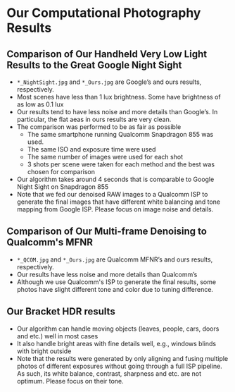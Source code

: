 # Our Computational Photography Results

## Comparison of Our Handheld Very Low Light Results to the Great Google Night Sight

-	`*_NightSight.jpg` and `*_Ours.jpg` are Google’s and ours results, respectively. 
-	Most scenes have less than 1 lux brightness. Some have brightness of as low as 0.1 lux
- Our results tend to have less noise and more details than Google’s. In particular, the flat aeas in ours results are very clean.
- The comparison was performed to be as fair as possible
  - The same smartphone running Qualcomm Snapdragon 855 was used.
  - The same ISO and exposure time were used
  - The same number of images were used for each shot
  - 3 shots per scene were taken for each method and the best was chosen for comparison
- Our algorithm takes around 4 seconds that is comparable to Google Night Sight on Snapdragon 855
- Note that we fed our denoised RAW images to a Qualcomm ISP to generate the final images that have different white balancing and tone mapping from Google ISP. Please focus on image noise and details. 

## Comparison of Our Multi-frame Denoising to Qualcomm's MFNR
-	`*_QCOM.jpg` and `*_Ours.jpg` are Qualcomm MFNR’s and ours results, respectively.
- Our results have less noise and more details than Qualcomm’s
- Although we use Qualcomm's ISP to generate the final results, some photos have slight different tone and color due to tuning difference.


## Our Bracket HDR results 
-	Our algorithm can handle moving objects (leaves, people, cars, doors and etc.) well in most cases
-	It also handle bright areas with fine details well, e.g., windows blinds with bright outside
- Note that the results were generated by only aligning and fusing multiple photos of different exposures without going through a full ISP pipeline. As such, its white balance, contrast, sharpness and etc. are not optimum. Please focus on their tone.
